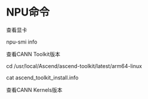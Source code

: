 # NPU命令

查看显卡

npu-smi info

查看CANN Toolkit版本

cd /usr/local/Ascend/ascend-toolkit/latest/arm64-linux

cat ascend_toolkit_install.info

查看CANN Kernels版本



